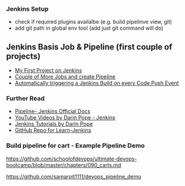 ### Jenkins Setup
- check if required plugins availalbe (e.g. build pipelinve view, git)
- add git path in global env tool (add just git command will do)

## Jenkins Basis Job & Pipeline (first couple of projects)
- [My First Project on Jenkins](https://github.com/schoolofdevops/learn-jenkins/blob/master/continuous-delivery/chapters/040_creating_first_job.md)  
- [Couple of More Jobs and create Pipeline](https://github.com/schoolofdevops/learn-jenkins/blob/master/continuous-delivery/chapters/060_building_jobs_pipeline.md)  
- [Automatically triggering a Jenkins Build on every Code Push Event](https://www.linkedin.com/pulse/automate-jenkins-build-job-srikant-pandey/?trk=related_artice_Automatically%20triggering%20a%20Jenkins%20Build%20on%20every%20Code%20Push%20Event_article-card_title)

### Further Read
- [Pipeline- Jenkins Official Docs](https://www.jenkins.io/doc/book/pipeline/)  
- [YouTube Videos by Darin Pope - Jenkins](https://www.youtube.com/watch?v=IOUm1lw7F58&t=550s)  
- [Jenkins Tutorials by Darin Pope](https://www.youtube.com/watch?v=8vksQ_6lkhU&list=PLvBBnHmZuNQJeznYL2F-MpZYBUeLIXYEe)  
- [GitHub Repo for Learn-Jenkins](https://github.com/schoolofdevops/learn-jenkins)


### Build pipeline for cart - Example Pipeline Demo
https://github.com/schoolofdevops/ultimate-devops-bootcamp/blob/master/chapters/090_carts.md  

https://github.com/samarpit1111/devops_pipeline_demo
